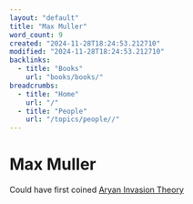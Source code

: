 ```yaml
---
layout: "default"
title: "Max Muller"
word_count: 9
created: "2024-11-28T18:24:53.212710"
modified: "2024-11-28T18:24:53.212710"
backlinks:
  - title: "Books"
    url: "books/books/"
breadcrumbs:
  - title: "Home"
    url: "/"
  - title: "People"
    url: "/topics/people//"
---
```

# Max Muller

Could have first coined [Aryan Invasion Theory](docs/india/aryan-invasion-theory/index/)
